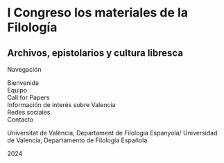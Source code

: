 <h1>I Congreso los materiales de la Filología</h1>
<h2>Archivos, epistolarios y cultura libresca</h2>

<p>Navegación</p>

<p>Bienvenida
  <br>
Equipo
  <br>
Call for Papers
  <br>
Información de interés sobre Valencia
  <br>
Redes sociales
  <br>
Contacto</p>

<p>Universitat de València, Departament de Filologia Espanyola/ Universidad de Valencia, Departamento de Filología Española</p> <p>2024</p>
